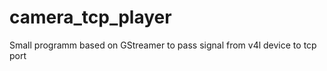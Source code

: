 camera_tcp_player
=================

Small programm based on GStreamer to pass signal from v4l device to tcp port
